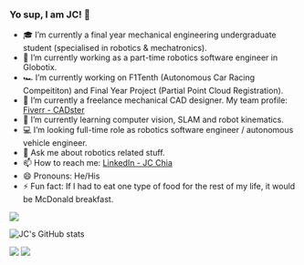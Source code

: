 ### Yo sup, I am JC! 👋

- 🎓 I’m currently a final year mechanical engineering undergraduate student (specialised in robotics & mechatronics).
- 🤖 I’m currently working as a part-time robotics software engineer in Globotix.
- 🏎️ I’m currently working on F1Tenth (Autonomous Car Racing Compeititon) and Final Year Project (Partial Point Cloud Registration).
- 💼 I’m currently a freelance mechanical CAD designer. My team profile: [Fiverr - CADster](https://www.fiverr.com/cadsterteam)
- 🌱 I’m currently learning computer vision, SLAM and robot kinematics.
- 💻 I’m looking full-time role as robotics software engineer / autonomous vehicle engineer.
- 💬 Ask me about robotics related stuff.
- 📫 How to reach me: [LinkedIn - JC Chia](https://www.linkedin.com/in/jc-chia-275316189/)
- 😄 Pronouns: He/His
- ⚡ Fun fact: If I had to eat one type of food for the rest of my life, it would be McDonald breakfast.


<a href="https://github.com/muskanrani/github-readme-stats"><img align="center" src="https://github-readme-stats.vercel.app/api/top-langs/?username=JC0103&layout=compact&theme=tokyonight" /></a> 

![JC's GitHub stats](https://github-readme-stats.vercel.app/api?username=JC0103&&show_icons=true&title_color=ffffff&icon_color=ffffff&text_color=daf7dc&bg_color=157399)

![](https://komarev.com/ghpvc/?username=JC0103&color=blue)
![](https://visitor-badge.glitch.me/badge?page_id=JC0103.JC0103)
